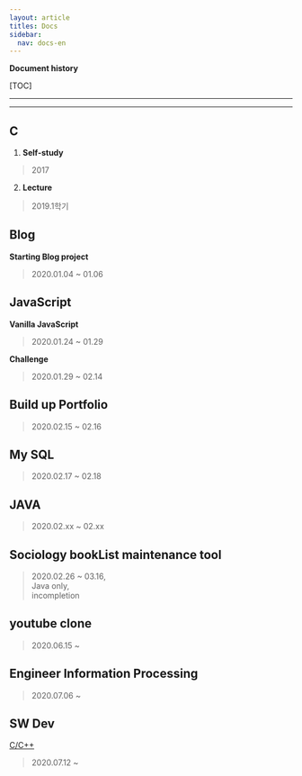 ```yaml
---
layout: article
titles: Docs
sidebar:
  nav: docs-en
---
```






**Document history**

  

[TOC]

  

  

---

---

  

## C

1. **Self-study**

> 2017 

2. **Lecture**

> 2019.1학기

  

## Blog
**Starting Blog project**
> 2020.01.04 ~ 01.06

  

## JavaScript
**Vanilla JavaScript**
>2020.01.24 ~ 01.29


**Challenge**
> 2020.01.29 ~ 02.14

  

##  Build up Portfolio
> 2020.02.15 ~ 02.16

  

##  My SQL 
> 2020.02.17 ~ 02.18

  

## JAVA
> 2020.02.xx ~ 02.xx

  

## Sociology bookList maintenance tool 
> 2020.02.26 ~ 03.16,  
>  Java only,  
>  incompletion  

  

## youtube clone

> 2020.06.15 ~ 

  

##  Engineer Information Processing

> 2020.07.06 ~

  

## SW Dev
[C/C++](https://comento.kr/edu/learn/ITSW/SW%EA%B0%9C%EB%B0%9C-G261)

> 2020.07.12 ~

